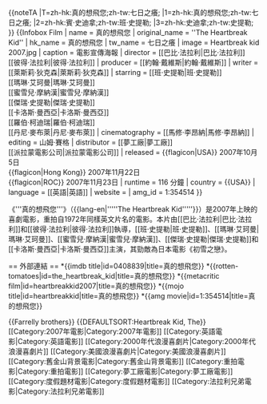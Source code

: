 {{noteTA
|T=zh-hk:真的想飛您;zh-tw:七日之癢;
|1=zh-hk:真的想飛您;zh-tw:七日之癢;
|2=zh-hk:賓·史迪拿;zh-tw:班·史提勒;
|3=zh-hk:史迪拿;zh-tw:史提勒;
}}
{{Infobox Film
| name           = 真的想飛您
| original_name  = ''The Heartbreak Kid''
| hk_name        = 真的想飛您
| tw_name        = 七日之癢
| image          = Heartbreak kid 2007.jpg
| caption        = 電影宣傳海報
| director       = [[巴比·法拉利|巴比·法拉利]]<br />[[彼得·法拉利|彼得·法拉利]]
| producer       = [[約翰·戴維斯|約翰·戴維斯]]
| writer         = [[萊斯莉·狄克森|萊斯莉·狄克森]]
| starring       = [[班·史提勒|班·史提勒]]<br />[[瑪琳·艾珂曼|瑪琳·艾珂曼]]<br />[[蜜雪兒·摩納漢|蜜雪兒·摩納漢]]<br />[[傑瑞·史提勒|傑瑞·史提勒]]<br />[[卡洛斯·曼西亞|卡洛斯·曼西亞]]<br />[[羅伯·柯迪瑞|羅伯·柯迪瑞]]<br />[[丹尼·麥布萊|丹尼·麥布萊]]
| cinematography = [[馬修·李昂納|馬修·李昂納]]
| editing        = 山姆·賽格
| distributor    = [[夢工廠|夢工廠]]<br />[[派拉蒙電影公司|派拉蒙電影公司]]
| released       = {{flagicon|USA}} 2007年10月5日<br />{{flagicon|Hong Kong}} 2007年11月22日<br />{{flagicon|ROC}} 2007年11月23日
| runtime        = 116 分鐘
| country        = {{USA}}
| language       = [[英語|英語]]
| website        = 
| amg_id         = 1:354514
}}

《'''真的想飛您'''》（{{lang-en|'''''The Heartbreak Kid'''''}}）是2007年上映的喜劇電影，重拍自1972年同樣英文片名的電影。本片由[[巴比·法拉利|巴比·法拉利]]和[[彼得·法拉利|彼得·法拉利]]執導，[[班·史提勒|班·史提勒]]、[[瑪琳·艾珂曼|瑪琳·艾珂曼]]、[[蜜雪兒·摩納漢|蜜雪兒·摩納漢]]、[[傑瑞·史提勒|傑瑞·史提勒]]和[[卡洛斯·曼西亞|卡洛斯·曼西亞]]主演，其勁敵為日本電影《初雪之戀》。

== 外部連結 ==
*{{imdb title|id=0408839|title=真的想飛您}}
*{{rotten-tomatoes|id=the_heartbreak_kid|title=真的想飛您}}
*{{metacritic film|id=heartbreakkid2007|title=真的想飛您}}
*{{mojo title|id=heartbreakkid|title=真的想飛您}}
*{{amg movie|id=1:354514|title=真的想飛您}}

{{Farrelly brothers}}
{{DEFAULTSORT:Heartbreak Kid, The}}
[[Category:2007年電影|Category:2007年電影]]
[[Category:英語電影|Category:英語電影]]
[[Category:2000年代浪漫喜劇片|Category:2000年代浪漫喜劇片]]
[[Category:美國浪漫喜劇片|Category:美國浪漫喜劇片]]
[[Category:舊金山背景電影|Category:舊金山背景電影]]
[[Category:重拍電影|Category:重拍電影]]
[[Category:夢工廠電影|Category:夢工廠電影]]
[[Category:度假題材電影|Category:度假題材電影]]
[[Category:法拉利兄弟電影|Category:法拉利兄弟電影]]